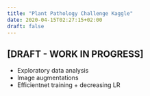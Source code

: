 ```yaml
---
title: "Plant Pathology Challenge Kaggle"
date: 2020-04-15T02:27:15+02:00
draft: false
---
```


## [DRAFT - WORK IN PROGRESS]

* Exploratory data analysis
* Image augmentations
* Efficientnet training + decreasing LR